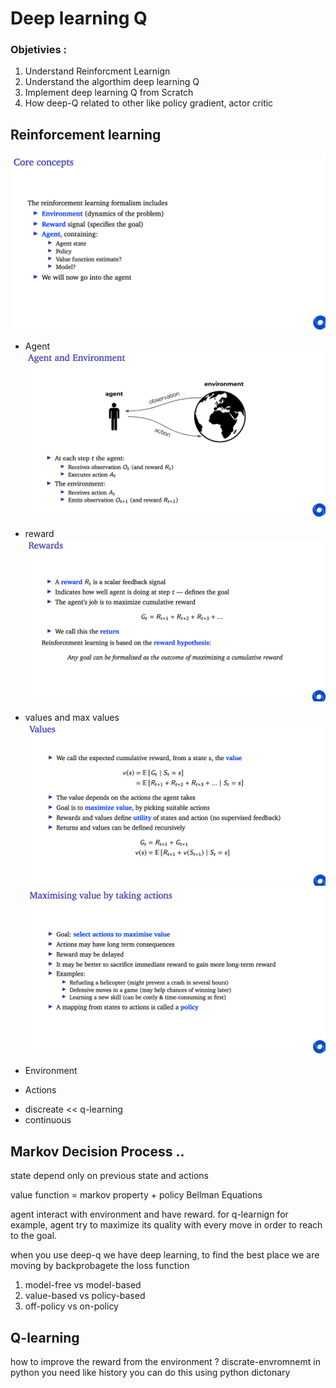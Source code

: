 # Deep learning Q 
### Objetivies : 
1. Understand Reinforcment Learnign  
2. Understand the algorthim deep learning Q
3. Implement deep learning Q from Scratch 
4. How deep-Q related to other like policy gradient, actor critic 


## Reinforcement learning


![alt text](images/core_concepts.png)
- Agent
  ![alt text](images/rl.png)
  
- reward 
  ![alt text](images/reward.png)
  
- values and max values 
  ![alt text](images/value.png)
  ![alt text](images/max.png)
- Environment 
  
- Actions 
* discreate << q-learning  
* continuous 


## Markov Decision Process .. 
state depend only on previous state and actions 

value function = markov property + policy 
Bellman Equations 




agent interact with environment and have reward. 
for q-learnign for example, agent try to maximize its 
quality with every move in order to reach to the goal. 

when you use deep-q we have deep learning, to find the 
best place we are moving by backprobagete the loss function 



1. model-free vs model-based 
2. value-based vs policy-based
3. off-policy vs on-policy

## Q-learning 
how to improve the reward from the environment ? 
discrate-envromnemt 
in python you need like history
you can do this using python dictonary 



